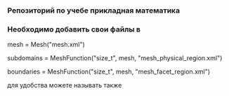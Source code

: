 ### Репозиторий по учебе прикладная математика

### Необходимо добавить свои файлы в

mesh = Mesh("mesh.xml")

subdomains = MeshFunction("size_t", mesh, "mesh_physical_region.xml")

boundaries = MeshFunction("size_t", mesh, "mesh_facet_region.xml")

для удобства можете называть также
